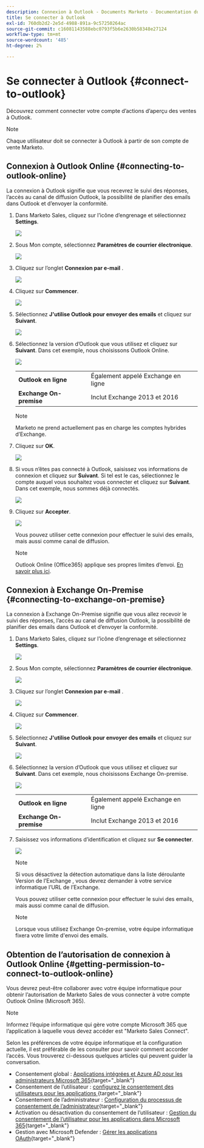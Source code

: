```yaml
---
description: Connexion à Outlook - Documents Marketo - Documentation du produit
title: Se connecter à Outlook
exl-id: 760db2d2-2e5d-4988-891a-9c57250264ac
source-git-commit: c16081143588ebc0793f5b6e2630b58348e27124
workflow-type: tm+mt
source-wordcount: '485'
ht-degree: 2%

---
```


# Se connecter à Outlook {#connect-to-outlook}

Découvrez comment connecter votre compte d’actions d’aperçu des ventes à Outlook.

>[!NOTE]
>
>Chaque utilisateur doit se connecter à Outlook à partir de son compte de vente Marketo.

## Connexion à Outlook Online {#connecting-to-outlook-online}

La connexion à Outlook signifie que vous recevrez le suivi des réponses, l’accès au canal de diffusion Outlook, la possibilité de planifier des emails dans Outlook et d’envoyer la conformité.

1. Dans Marketo Sales, cliquez sur l’icône d’engrenage et sélectionnez **Settings**.

   ![](assets/connect-to-outlook-1.png)

1. Sous Mon compte, sélectionnez **Paramètres de courrier électronique**.

   ![](assets/connect-to-outlook-2.png)

1. Cliquez sur l’onglet **Connexion par e-mail** .

   ![](assets/connect-to-outlook-3.png)

1. Cliquez sur **Commencer**.

   ![](assets/connect-to-outlook-4.png)

1. Sélectionnez **J&#39;utilise Outlook pour envoyer des emails** et cliquez sur **Suivant**.

   ![](assets/connect-to-outlook-5.png)

1. Sélectionnez la version d’Outlook que vous utilisez et cliquez sur **Suivant**. Dans cet exemple, nous choisissons Outlook Online.

   ![](assets/connect-to-outlook-6.png)

   <table> 
    <tbody>
     <tr>
      <td><strong>Outlook en ligne</strong></td> 
      <td>Également appelé Exchange en ligne</td> 
     </tr>
     <tr>
      <td><strong>Exchange On-premise</strong></td> 
      <td>Inclut Exchange 2013 et 2016</td> 
     </tr>
    </tbody>
   </table>

   >[!NOTE]
   >
   >Marketo ne prend actuellement pas en charge les comptes hybrides d’Exchange.

1. Cliquez sur **OK**.

   ![](assets/connect-to-outlook-7.png)

1. Si vous n’êtes pas connecté à Outlook, saisissez vos informations de connexion et cliquez sur **Suivant**. Si tel est le cas, sélectionnez le compte auquel vous souhaitez vous connecter et cliquez sur **Suivant**. Dans cet exemple, nous sommes déjà connectés.

   ![](assets/connect-to-outlook-8.png)

1. Cliquez sur **Accepter**.

   ![](assets/connect-to-outlook-9.png)

   Vous pouvez utiliser cette connexion pour effectuer le suivi des emails, mais aussi comme canal de diffusion.

   >[!NOTE]
   >
   >Outlook Online (Office365) applique ses propres limites d’envoi. [En savoir plus ici](/help/marketo/product-docs/marketo-sales-connect/email/email-delivery/email-connection-throttling.md#email-provider-limits).

## Connexion à Exchange On-Premise {#connecting-to-exchange-on-premise}

La connexion à Exchange On-Premise signifie que vous allez recevoir le suivi des réponses, l’accès au canal de diffusion Outlook, la possibilité de planifier des emails dans Outlook et d’envoyer la conformité.

1. Dans Marketo Sales, cliquez sur l’icône d’engrenage et sélectionnez **Settings**.

   ![](assets/connect-to-outlook-10.png)

1. Sous Mon compte, sélectionnez **Paramètres de courrier électronique**.

   ![](assets/connect-to-outlook-11.png)

1. Cliquez sur l’onglet **Connexion par e-mail** .

   ![](assets/connect-to-outlook-12.png)

1. Cliquez sur **Commencer**.

   ![](assets/connect-to-outlook-13.png)

1. Sélectionnez **J&#39;utilise Outlook pour envoyer des emails** et cliquez sur **Suivant**.

   ![](assets/connect-to-outlook-14.png)

1. Sélectionnez la version d’Outlook que vous utilisez et cliquez sur **Suivant**. Dans cet exemple, nous choisissons Exchange On-premise.

   ![](assets/connect-to-outlook-15.png)

   <table> 
    <tbody>
     <tr>
      <td><strong>Outlook en ligne</strong></td> 
      <td>Également appelé Exchange en ligne</td> 
     </tr>
     <tr>
      <td><strong>Exchange On-premise</strong></td> 
      <td>Inclut Exchange 2013 et 2016</td> 
     </tr>
    </tbody>
   </table>

1. Saisissez vos informations d’identification et cliquez sur **Se connecter**.

   ![](assets/connect-to-outlook-16.png)

   >[!NOTE]
   >
   >Si vous désactivez la détection automatique dans la liste déroulante Version de l’Exchange , vous devrez demander à votre service informatique l’URL de l’Exchange.

   Vous pouvez utiliser cette connexion pour effectuer le suivi des emails, mais aussi comme canal de diffusion.

   >[!NOTE]
   >
   >Lorsque vous utilisez Exchange On-premise, votre équipe informatique fixera votre limite d&#39;envoi des emails.

## Obtention de l’autorisation de connexion à Outlook Online {#getting-permission-to-connect-to-outlook-online}

Vous devrez peut-être collaborer avec votre équipe informatique pour obtenir l’autorisation de Marketo Sales de vous connecter à votre compte Outlook Online (Microsoft 365).

>[!NOTE]
>
>Informez l’équipe informatique qui gère votre compte Microsoft 365 que l’application à laquelle vous devez accéder est &quot;Marketo Sales Connect&quot;.

Selon les préférences de votre équipe informatique et la configuration actuelle, il est préférable de les consulter pour savoir comment accorder l’accès. Vous trouverez ci-dessous quelques articles qui peuvent guider la conversation.

* Consentement global : [Applications intégrées et Azure AD pour les administrateurs Microsoft 365](https://learn.microsoft.com/en-us/microsoft-365/enterprise/integrated-apps-and-azure-ads?view=o365-worldwide){target="_blank"}
* Consentement de l’utilisateur : [ configurez le consentement des utilisateurs pour les applications ](https://learn.microsoft.com/en-us/azure/active-directory/manage-apps/configure-user-consent?tabs=azure-portal&amp;pivots=portal){target="_blank"}
* Consentement de l’administrateur : [Configuration du processus de consentement de l’administrateur](https://learn.microsoft.com/en-us/microsoft-365/admin/misc/user-consent?source=recommendations&amp;view=o365-worldwide){target="_blank"}
* Activation ou désactivation du consentement de l’utilisateur : [Gestion du consentement de l’utilisateur pour les applications dans Microsoft 365](https://learn.microsoft.com/en-us/microsoft-365/admin/misc/user-consent?source=recommendations&amp;view=o365-worldwide){target="_blank"}
* Gestion avec Microsoft Defender : [Gérer les applications OAuth](https://learn.microsoft.com/en-us/defender-cloud-apps/manage-app-permissions){target="_blank"}

